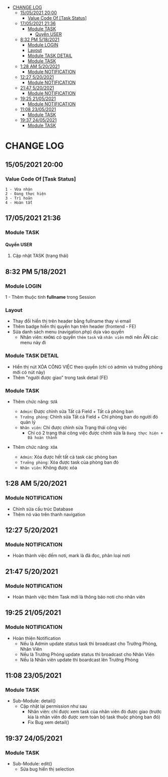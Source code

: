 - [CHANGE LOG](#change-log)
  - [15/05/2021 20:00](#15052021-2000)
    - [Value Code Of [Task Status]](#value-code-of-task-status)
  - [17/05/2021 21:36](#17052021-2136)
    - [Module TASK](#module-task)
      - [Quyền USER](#quyền-user)
  - [8:32 PM 5/18/2021](#832-pm-5182021)
    - [Module LOGIN](#module-login)
    - [Layout](#layout)
    - [Module TASK DETAIL](#module-task-detail)
    - [Module TASK](#module-task-1)
  - [1:28 AM 5/20/2021](#128-am-5202021)
    - [Module NOTIFICATION](#module-notification)
  - [12:27 5/20/2021](#1227-5202021)
    - [Module NOTIFICATION](#module-notification-1)
  - [21:47 5/20/2021](#2147-5202021)
    - [Module NOTIFICATION](#module-notification-2)
  - [19:25 21/05/2021](#1925-21052021)
    - [Module NOTIFICATION](#module-notification-3)
  - [11:08 23/05/2021](#1108-23052021)
    - [Module TASK](#module-task-2)
  - [19:37 24/05/2021](#1937-24052021)
    - [Module TASK](#module-task-3)

# CHANGE LOG
## 15/05/2021 20:00
### Value Code Of [Task Status]
`1 - Vừa nhận`<br>
`2 - Đang thực hiện`<br>
`3 - Trì hoãn`<br>
`4 - Hoàn tất`<br>

## 17/05/2021 21:36
### Module TASK
#### Quyền USER
1) Cập nhật TASK (trạng thái)

## 8:32 PM 5/18/2021
### Module LOGIN
1 - Thêm thuộc tính <b>fullname</b> trong Session

### Layout
- Thay đổi hiển thị trên header bằng fullname thay vì email
- Thêm badge hiển thị quyền hạn trên header (frontend - FE)
- Sửa danh sách menu (navigation.php) dựa vào quyền
  - Nhân viên: `KHÔNG` có quyền `thêm` `task` và `nhân viên` mới nên ẨN các menu này đi

### Module TASK DETAIL
- Hiển thị nút XÓA CÔNG VIỆC theo quyền (chỉ có admin và trưởng phòng mới có nút này)
- Thêm "người được giao" trong task detail (FE)


### Module TASK
- Thêm chức năng: `SỬA`
  - `Admin`: Được chỉnh sửa Tất cả Field + Tất cả phòng ban
  - `Trưởng phòng`: Chỉnh sửa Tất cả Field + Chỉ phòng ban do người đó quản lý
  - `Nhân viên`: Chỉ được chỉnh sửa Trạng thái công việc
    - Chỉ có 2 trạng thái công việc được chỉnh sửa là `Đang thực hiện + Đã hoàn thành`

- Thêm chức năng: `XÓA`
  - `Admin`: Xóa được hết tất cả task các phòng ban
  - `Trưởng phòng`: Xóa được task của phòng ban đó
  - `Nhân viên`: Không được xóa

## 1:28 AM 5/20/2021
### Module NOTIFICATION
- Chỉnh sửa cấu trúc Database
- Thêm nó vào trên thanh navigation

## 12:27 5/20/2021
### Module NOTIFICATION
- Hoàn thành việc đếm noti, mark là đã đọc, phân loại noti

## 21:47 5/20/2021
### Module NOTIFICATION
- Hoàn thành việc thêm Task mới là thông báo noti cho nhân viên

## 19:25 21/05/2021
### Module NOTIFICATION
- Hoàn thiện Notification
  - Nếu là Admin update status task thì broadcast cho Trưởng Phòng, Nhân Viên
  - Nếu là Trưởng Phòng update status thì broadcast cho Nhân Viên
  - Nếu là Nhân viên update thì boardcast lên Trưởng Phòng

## 11:08 23/05/2021
### Module TASK
- Sub-Module: detail()
  - Cập nhật lại permission như sau
    - Nhân viên: chỉ được xem task của nhân viên đó được giao (trước kia là nhân viên đó được xem toàn bộ task thuộc phòng ban đó)
    - Fix Bug xem detail()

## 19:37 24/05/2021
### Module TASK
- Sub-Module: edit()
  - Sửa bug hiển thị selection